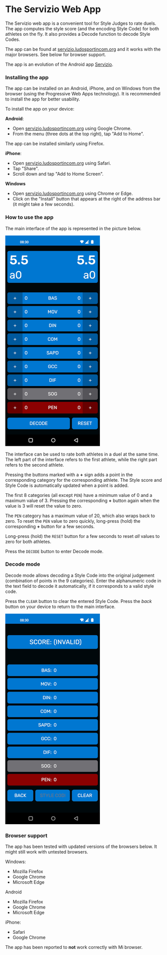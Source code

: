 # The Servizio Web App

The Servizio web app is a convenient tool for Style Judges to rate duels. The app computes the style score (and the encoding Style Code) for both athletes on the fly. It also provides a Decode function to decode Style Codes.

The app can be found at [servizio.ludosportincom.org](https://servizio.ludosportincom.org) and it works with the major browsers. See below for browser support.

The app is an evolution of the Android app [Servizio](servizio-app.md).

### Installing the app

The app can be installed on an Android, iPhone, and on Windows from the browser (using the Progressive Web Apps technology). It is recommended to install the app for better usability.

To install the app on your device:

**Android**:

- Open [servizio.ludosportincom.org](https://servizio.ludosportincom.org) using Google Chrome.
- From the menu (three dots at the top right), tap "Add to Home".

The app can be installed similarly using Firefox.

**iPhone**:

- Open [servizio.ludosportincom.org](https://servizio.ludosportincom.org) using Safari.
- Tap "Share".
- Scroll down and tap "Add to Home Screen".

**Windows**

- Open [servizio.ludosportincom.org](https://servizio.ludosportincom.org) using Chrome or Edge.
- Click on the "Install" button that appears at the right of the address bar (it might take a few seconds).

### How to use the app

The main interface of the app is represented in the picture below.

![Main interface](images/webapp/servizio-0.png)

The interface can be used to rate both athletes in a duel at the same time. The left part of the interface refers to the first athlete, while the right part refers to the second athlete.

Pressing the buttons marked with a **+** sign adds a point in the corresponding category for the corresponding athlete. The Style score and Style Code is automatically updated when a point is added.

The first 8 categories (all except `PEN`) have a minimum value of 0 and a maximum value of 3. Pressing the corresponding **+** button again when the value is 3 will reset the value to zero.

The `PEN` category has a maximum value of 20, which also wraps back to zero. To reset the `PEN` value to zero quickly, long-press (hold) the corresponding **+** button for a few seconds.

Long-press (hold) the `RESET` button for a few seconds to reset *all* values to zero for both athletes.

Press the `DECODE` button to enter Decode mode.

### Decode mode

Decode mode allows decoding a Style Code into the original judgement (combination of points in the 9 categories). Enter the alphanumeric code in the text field to decode it automatically, if it corresponds to a valid style code.

Press the `CLEAR` button to clear the entered Style Code. Press the *back* button on your device to return to the main interface.

![Decode mode](images/webapp/servizio-1.png)

### Browser support

The app has been tested with updated versions of the browsers below. It might still work with untested browsers.

Windows:
- Mozilla Firefox
- Google Chrome
- Microsoft Edge

Android
- Mozilla Firefox
- Google Chrome
- Microsoft Edge

iPhone:
- Safari
- Google Chrome

The app has been reported to **not** work correctly with Mi browser.